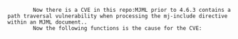 
            Now there is a CVE in this repo:MJML prior to 4.6.3 contains a path traversal vulnerability when processing the mj-include directive within an MJML document..
            Now the following functions is the cause for the CVE:
            